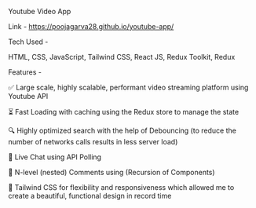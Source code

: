 Youtube Video App

Link - https://poojagarva28.github.io/youtube-app/

Tech Used -

HTML, CSS, JavaScript, Tailwind CSS, React JS, Redux Toolkit, Redux

Features -

✅ Large scale, highly scalable, performant video streaming platform using Youtube API

⏳ Fast Loading with caching using the Redux store to manage the state

🔍 Highly optimized search with the help of Debouncing (to reduce the number of networks calls results in less server load)

💬 Live Chat using API Polling

👥 N-level (nested) Comments using (Recursion of Components)

🎨 Tailwind CSS for flexibility and responsiveness which allowed me to create a beautiful, functional design in record time
